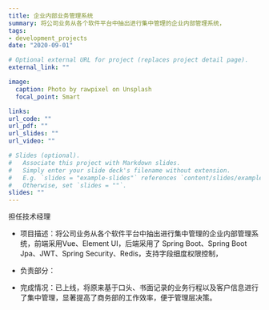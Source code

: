 ```yaml
---
title: 企业内部业务管理系统
summary: 将公司业务从各个软件平台中抽出进行集中管理的企业内部管理系统，
tags:
- development_projects
date: "2020-09-01"

# Optional external URL for project (replaces project detail page).
external_link: ""

image:
  caption: Photo by rawpixel on Unsplash
  focal_point: Smart

links:
url_code: ""
url_pdf: ""
url_slides: ""
url_video: ""

# Slides (optional).
#   Associate this project with Markdown slides.
#   Simply enter your slide deck's filename without extension.
#   E.g. `slides = "example-slides"` references `content/slides/example-slides.md`.
#   Otherwise, set `slides = ""`.
slides: ""
---
```

担任技术经理

- 项目描述：将公司业务从各个软件平台中抽出进行集中管理的企业内部管理系统，前端采用Vue、Element UI，后端采用了 Spring Boot、Spring Boot Jpa、JWT、Spring Security、Redis，支持字段细度权限控制，

- 负责部分：

- 完成情况：已上线，将原来基于口头、书面记录的业务行程以及客户信息进行了集中管理，显著提高了商务部的工作效率，便于管理层决策。
